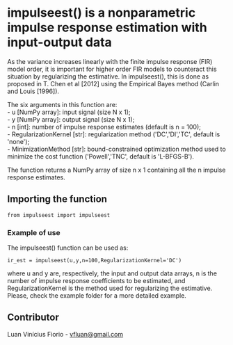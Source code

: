 # impulseest() is a nonparametric impulse response estimation with input-output data

As the variance increases linearly with the finite impulse response (FIR) model order, it is important for higher order FIR models to counteract this situation by regularizing the estimative. In impulseest(), this is done as proposed in T. Chen et al [2012] using the Empirical Bayes method (Carlin and Louis [1996]).

The six arguments in this function are: <br />
    - u [NumPy array]: input signal (size N x 1); <br />
    - y [NumPy array]: output signal (size N x 1); <br />
    - n [int]: number of impulse response estimates (default is n = 100); <br />
    - RegularizationKernel [str]: regularization method ('DC','DI','TC', default is 'none'); <br />
    - MinimizationMethod [str]: bound-constrained optimization method used to minimize the cost function ('Powell','TNC', default is 'L-BFGS-B').

The function returns a NumPy array of size n x 1 containing all the n impulse response estimates.

## Importing the function

```
from impulseest import impulseest
```

### Example of use

The impulseest() function can be used as:
```
ir_est = impulseest(u,y,n=100,RegularizationKernel='DC')
```
where u and y are, respectively, the input and output data arrays, n is the number of impulse response coefficients to be estimated, and RegularizationKernel is the method used for regularizing the estimative. Please, check the example folder for a more detailed example.

## Contributor

Luan Vinícius Fiorio - vfluan@gmail.com